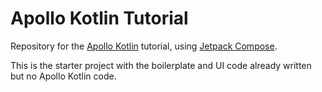 # Apollo Kotlin Tutorial

Repository for the [Apollo Kotlin](https://github.com/apollographql/apollo-kotlin) tutorial, using [Jetpack Compose](https://developer.android.com/jetpack/compose).

This is the starter project with the boilerplate and UI code already written but no Apollo Kotlin code. 
